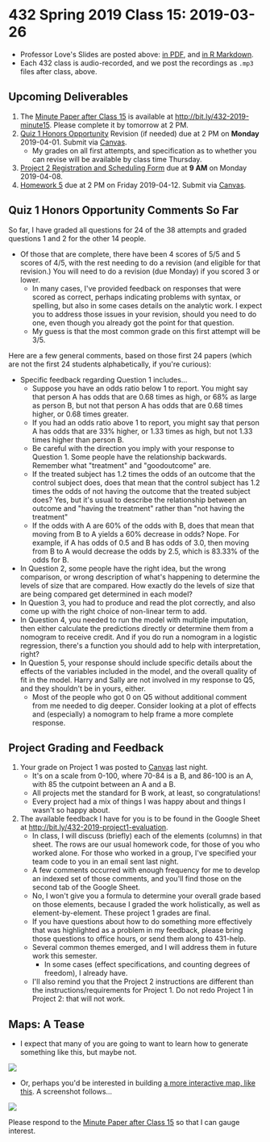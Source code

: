 # 432 Spring 2019 Class 15: 2019-03-26

- Professor Love's Slides are posted above: [in PDF](https://github.com/THOMASELOVE/2019-432/blob/master/slides/class15/432_2019_slides15.pdf), and [in R Markdown](https://github.com/THOMASELOVE/2019-432/blob/master/slides/class15/432_2019_slides15.Rmd). 
- Each 432 class is audio-recorded, and we post the recordings as `.mp3` files after class, above.

## Upcoming Deliverables

1. The [Minute Paper after Class 15](http://bit.ly/432-2019-minute15) is available at http://bit.ly/432-2019-minute15. Please complete it by tomorrow at 2 PM.
2. [Quiz 1 Honors Opportunity](https://github.com/THOMASELOVE/2019-432/blob/master/quizzes/quiz1_honors/README.md) Revision (if needed) due at 2 PM on **Monday** 2019-04-01. Submit via [Canvas](https://canvas.case.edu/).
    - My grades on all first attempts, and specification as to whether you can revise will be available by class time Thursday.
3. [Project 2 Registration and Scheduling Form](http://bit.ly/432-2019-project2-registration) due at **9 AM** on Monday 2019-04-08.
4. [Homework 5](https://github.com/THOMASELOVE/2019-432/tree/master/homework/homework5) due at 2 PM on Friday 2019-04-12. Submit via [Canvas](https://canvas.case.edu/).

## Quiz 1 Honors Opportunity Comments So Far

So far, I have graded all questions for 24 of the 38 attempts and graded questions 1 and 2 for the other 14 people. 

- Of those that are complete, there have been 4 scores of 5/5 and 5 scores of 4/5, with the rest needing to do a revision (and eligible for that revision.) You will need to do a revision (due Monday) if you scored 3 or lower.
    - In many cases, I've provided feedback on responses that were scored as correct, perhaps indicating problems with syntax, or spelling, but also in some cases details on the analytic work. I expect you to address those issues in your revision, should you need to do one, even though you already got the point for that question.
    - My guess is that the most common grade on this first attempt will be 3/5. 

Here are a few general comments, based on those first 24 papers (which are not the first 24 students alphabetically, if you're curious):

- Specific feedback regarding Question 1 includes...
    - Suppose you have an odds ratio below 1 to report. You might say that person A has odds that are 0.68 times as high, or 68% as large as person B, but not that person A has odds that are 0.68 times higher, or 0.68 times greater.
    - If you had an odds ratio above 1 to report, you might say that person A has odds that are 33% higher, or 1.33 times as high, but not 1.33 times higher than person B.
    - Be careful with the direction you imply with your response to Question 1. Some people have the relationship backwards. Remember what "treatment" and "goodoutcome" are.
    - If the treated subject has 1.2 times the odds of an outcome that the control subject does, does that mean that the control subject has 1.2 times the odds of not having the outcome that the treated subject does? Yes, but it's usual to describe the relationship between an outcome and "having the treatment" rather than "not having the treatment"
    - If the odds with A are 60% of the odds with B, does that mean that moving from B to A yields a 60% decrease in odds? Nope. For example, if A has odds of 0.5 and B has odds of 3.0, then moving from B to A would decrease the odds by 2.5, which is 83.33% of the odds for B.
- In Question 2, some people have the right idea, but the wrong comparison, or wrong description of what's happening to determine the levels of size that are compared. How exactly do the levels of size that are being compared get determined in each model?
- In Question 3, you had to produce and read the plot correctly, and also come up with the right choice of non-linear term to add.
- In Question 4, you needed to run the model with multiple imputation, then either calculate the predictions directly or determine them from a nomogram to receive credit. And if you do run a nomogram in a logistic regression, there's a function you should add to help with interpretation, right?
- In Question 5, your response should include specific details about the effects of the variables included in the model, and the overall quality of fit in the model. Harry and Sally are not involved in my response to Q5, and they shouldn't be in yours, either.
    - Most of the people who got 0 on Q5 without additional comment from me needed to dig deeper. Consider looking at a plot of effects and (especially) a nomogram to help frame a more complete response.

## Project Grading and Feedback

1. Your grade on Project 1 was posted to [Canvas](https://canvas.case.edu/) last night. 
    - It's on a scale from 0-100, where 70-84 is a B, and 86-100 is an A, with 85 the cutpoint between an A and a B. 
    - All projects met the standard for B work, at least, so congratulations!
    - Every project had a mix of things I was happy about and things I wasn't so happy about.
2. The available feedback I have for you is to be found in the Google Sheet at http://bit.ly/432-2019-project1-evaluation.
    - In class, I will discuss (briefly) each of the elements (columns) in that sheet. The rows are our usual homework code, for those of you who worked alone. For those who worked in a group, I've specified your team code to you in an email sent last night.
    - A few comments occurred with enough frequency for me to develop an indexed set of those comments, and you'll find those on the second tab of the Google Sheet.
    - No, I won't give you a formula to determine your overall grade based on those elements, because I graded the work holistically, as well as element-by-element. These project 1 grades are final. 
    - If you have questions about how to do something more effectively that was highlighted as a problem in my feedback, please bring those questions to office hours, or send them along to 431-help.
    - Several common themes emerged, and I will address them in future work this semester. 
        - In some cases (effect specifications, and counting degrees of freedom), I already have.
    - I'll also remind you that the Project 2 instructions are different than the instructions/requirements for Project 1. Do not redo Project 1 in Project 2: that will not work.

## Maps: A Tease

- I expect that many of you are going to want to learn how to generate something like this, but maybe not.

![](https://github.com/THOMASELOVE/2019-432/blob/master/slides/class15/cuyahoga_adi_map.png)

- Or, perhaps you'd be interested in building [a more interactive map, like this](http://betterhealthpartnership.org/data_center/report_22/maps/report22_overweight_obesity_map.asp). A screenshot follows...

![](https://github.com/THOMASELOVE/2019-432/blob/master/slides/class15/screenshot.PNG)

Please respond to the [Minute Paper after Class 15](http://bit.ly/432-2019-minute15) so that I can gauge interest.

